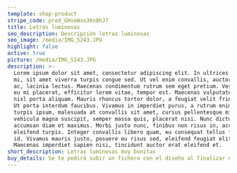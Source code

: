 ```yaml
---
template: shop-product
stripe_code: prod_GHseWxx3Kn8hJ7
title: Letras luminosas
seo_description: Descripción letras luminosas
seo_image: /media/IMG_5243.JPG
highlight: false
active: true
picture: /media/IMG_5243.JPG
description: >-
  Lorem ipsum dolor sit amet, consectetur adipiscing elit. In ultrices blandit
  mi, sit amet viverra turpis congue sed. Ut vel enim convallis, auctor mauris
  ac, lacinia lectus. Maecenas condimentum rutrum sem eget pretium. Vestibulum
  eu mi placerat, efficitur lorem vitae, tempor est. Maecenas vulputate nulla et
  nisl porta aliquam. Mauris rhoncus tortor dolor, a feugiat velit fringilla at.
  Ut porta interdum faucibus. Vivamus in imperdiet purus, a rutrum enim. Donec
  turpis ipsum, malesuada at convallis sit amet, cursus pellentesque mi. Proin
  vehicula magna suscipit, semper massa quis, placerat nisi. Nunc dictum
  accumsan diam et maximus. Morbi justo nunc, finibus non risus in, accumsan
  eleifend turpis. Integer convallis libero quam, eu consequat tellus fringilla
  id. Vivamus mauris justo, posuere eu risus sed, eleifend feugiat elit.
  Maecenas imperdiet sapien nisi, tincidunt auctor erat eleifend et.
short_description: Letras luminosas muy bonitas
buy_details: Se te pedirá subir un fichero con el diseño al finalizar el proceso de compra.
---
```

